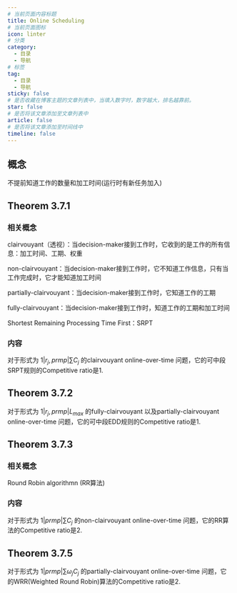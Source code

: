 ```yaml
---
# 当前页面内容标题
title: Online Scheduling
# 当前页面图标
icon: linter
# 分类
category:
  - 目录
  - 导航
# 标签
tag:
  - 目录
  - 导航
sticky: false
# 是否收藏在博客主题的文章列表中，当填入数字时，数字越大，排名越靠前。
star: false
# 是否将该文章添加至文章列表中
article: false
# 是否将该文章添加至时间线中
timeline: false
---
```

## 概念

不提前知道工作的数量和加工时间(运行时有新任务加入)

## Theorem 3.7.1

### 相关概念

clairvouyant（透视）：当decision-maker接到工作时，它收到的是工作的所有信息：加工时间、工期、权重

non-clairvouyant：当decision-maker接到工作时，它不知道工作信息，只有当工作完成时，它才能知道加工时间

partially-clairvouyant：当decision-maker接到工作时，它知道工作的工期

fully-clairvouyant：当decision-maker接到工作时，知道工作的工期和加工时间

Shortest Remaining Processing Time First：SRPT

### 内容

对于形式为 $1|r_j, prmp|\sum C_j$ 的clairvouyant online-over-time 问题，它的可中段SRPT规则的Competitive ratio是1.

## Theorem 3.7.2

对于形式为 $1|r_j, prmp|L_{max}$ 的fully-clairvouyant 以及partially-clairvouyant online-over-time 问题，它的可中段EDD规则的Competitive ratio是1.

## Theorem 3.7.3

### 相关概念

Round Robin algorithmn (RR算法)

### 内容

对于形式为 $1| prmp|\sum C_j$ 的non-clairvouyant online-over-time 问题，它的RR算法的Competitive ratio是2.

## Theorem 3.7.5

对于形式为 $1| prmp|\sum \omega_jC_j$ 的partially-clairvouyant online-over-time 问题，它的WRR(Weighted Round Robin)算法的Competitive ratio是2.